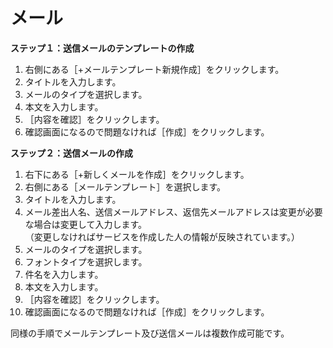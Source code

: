 # メール  
**ステップ１：送信メールのテンプレートの作成**  
1. 右側にある［+メールテンプレート新規作成］をクリックします。  
2. タイトルを入力します。  
3. メールのタイプを選択します。  
4. 本文を入力します。  
5. ［内容を確認］をクリックします。  
6. 確認画面になるので問題なければ［作成］をクリックします。  

**ステップ２：送信メールの作成**  
1. 右下にある［+新しくメールを作成］をクリックします。  
2. 右側にある［メールテンプレート］を選択します。  
3. タイトルを入力します。  
4. メール差出人名、送信メールアドレス、返信先メールアドレスは変更が必要な場合は変更して入力します。  
 （変更しなければサービスを作成した人の情報が反映されています。）  
5. メールのタイプを選択します。  
6. フォントタイプを選択します。  
7. 件名を入力します。  
8. 本文を入力します。  
9. ［内容を確認］をクリックします。  
10. 確認画面になるので問題なければ［作成］をクリックします。  

同様の手順でメールテンプレート及び送信メールは複数作成可能です。  


